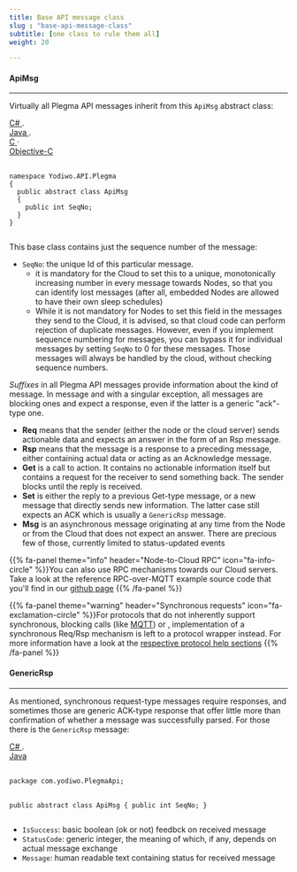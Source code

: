 ```yaml
---
title: Base API message class
slug : "base-api-message-class"
subtitle: [one class to rule them all]
weight: 20

---
```

#### ApiMsg
- - -
Virtually all Plegma API messages inherit from this `ApiMsg` abstract class:

<div id="code1_container">
<div class="block-code block-show-code" type="section.type">
  <div class="code-tabs">
    <div data-lang="csharp" class="tab on">
      <a href="javascript: showCode('code1_container', 'csharp');">
        <span>
          C#
        </span>
      </a>
      <span>.</span>
    </div>
    <div data-lang="java" class="tab off">
      <a href="javascript: showCode('code1_container', 'java');">
        <span>
          Java
        </span>
      </a>
      <span>.</span>
    </div>
    <div data-lang="c" class="tab off">
      <a href="javascript: showCode('code1_container', 'c');">
        <span>
          C
        </span>
      </a><span class="">·</span>
    </div>
    <div data-lang="objc" class="tab off">
      <a href="javascript: showCode('code1_container', 'objc');">
        <span>
          Objective-C
        </span>
      </a>
    </div>
  </div>
  <pre id="csharp">
    <code>
namespace Yodiwo.API.Plegma
{
  public abstract class ApiMsg
  {
    public int SeqNo;
  }
}
    </code>
</pre>
<pre id="java" style="display:none;">
    <code>
package com.yodiwo.PlegmaApi;

public abstract class ApiMsg {
    public int SeqNo;
}
    </code>
</pre>
<pre id="c" style="display:none;">
    <code>
typedef struct Yodiwo_API_Plegma_ApiMsg
{
  int32_t SeqNo;
} Yodiwo_API_Plegma_ApiMsg_t;
    </code>
</pre>
<pre id="objc" style="display:none;">
    <code>
@interface APIMsg : JSONModel

@property (nonatomic) NSInteger SeqNo;

@end
    </code>
</pre>
</div>
</div>


This base class contains just the sequence number of the message:

* `SeqNo`: the unique Id of this particular message.
    * it is mandatory for the Cloud to set this to a unique, monotonically increasing number in every message towards Nodes, so that you can identify lost messages (after all, embedded Nodes are allowed to have their own sleep schedules)
    * While it is not mandatory for Nodes to set this field in the messages they send to the Cloud, it is advised, so that cloud code can perform rejection of duplicate messages.
      However, even if you implement sequence numbering for messages, you can bypass it for individual messages by setting `SeqNo` to 0 for these messages. Those messages will always be handled by the cloud, without checking sequence numbers.

<i>Suffixes</i> in all Plegma API messages provide information about the kind of message. In message and with a singular exception, all messages are blocking ones and expect a response, even if the latter is a generic "ack"-type one.

* <b>Req</b> means that the sender (either the node or the cloud server) sends actionable data and expects an answer in the form of an Rsp message.
* <b>Rsp</b> means that the message is a response to a preceding message, either containing actual data or acting as an Acknowledge message.
* <b>Get</b> is a call to action. It contains no actionable information itself but contains a request for the receiver to send something back. The sender blocks until the reply is received.
* <b>Set</b> is either the reply to a previous Get-type message, or a new message that directly sends new information. The latter case still expects an ACK which is usually a `GenericRsp` message.
* <b>Msg</b> is an asynchronous message originating at any time from the Node or from the Cloud that does not expect an answer. There are precious few of those, currently limited to status-updated events

{{% fa-panel theme="info" header="Node-to-Cloud RPC" icon="fa-info-circle" %}}You can also use RPC mechanisms towards our Cloud servers. Take a look at the reference RPC-over-MQTT example source code that you'll find in our [github page](https://github.com/yodiwo/plegma) {{% /fa-panel %}}

{{% fa-panel theme="warning" header="Synchronous requests" icon="fa-exclamation-circle" %}}For protocols that do not inherently support synchronous, blocking calls (like [MQTT](https://ndocs.yodiwo.com/apis/plegma/mqtt/mqtt-overview/)) or , implementation of a synchronous Req/Rsp mechanism is left to a protocol wrapper instead. For more information have a look at the [respective protocol help sections](https://ndocs.yodiwo.com/apis/plegma/websockets-overview/) {{% /fa-panel %}}


#### GenericRsp
- - - -

As mentioned, synchronous request-type messages require responses, and sometimes those are generic ACK-type response that offer little more than confirmation of whether a message was successfully parsed. For those there is the `GenericRsp` message:


<div id="code2_container">
<div class="block-code block-show-code" type="section.type">
  <div class="code-tabs">
    <div data-lang="csharp" class="tab on">
      <a href="javascript: showCode('code2_container', 'csharp');">
        <span>
          C#
        </span>
      </a>
      <span>.</span>
    </div>
    <div data-lang="java" class="tab off">
      <a href="javascript: showCode('code2_container', 'java');">
        <span>
          Java
        </span>
      </a>
    </div>
  </div>
  <pre id="csharp">
    <code>
package com.yodiwo.PlegmaApi;

public abstract class ApiMsg {
    public int SeqNo;
}
    </code>
</pre>
<pre id="java" style="display:none;">
    <code>
    public class GenericRsp extends ApiMsg {
    {
        public Boolean IsSuccess;
        public int StatusCode;
        public String Message;
    
        public GenericRsp() {
        }
    } 
   </code>
</pre>
</pre>
</div>
</div>

* `IsSuccess`: basic boolean (ok or not) feedbck on received message
* `StatusCode`: generic integer, the meaning of which, if any, depends on actual message exchange
* `Message`: human readable text containing status for received message
